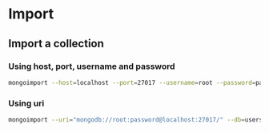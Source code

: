 # Import

## Import a collection

### Using host, port, username and password

```bash
mongoimport --host=localhost --port=27017 --username=root --password=password --db=users --collection=users --authenticationDatabase=admin --authenticationMechanism=SCRAM-SHA-256 --file=users.json
```

### Using uri

```bash
mongoimport --uri="mongodb://root:password@localhost:27017/" --db=users --collection=users --authenticationDatabase=admin --authenticationMechanism=SCRAM-SHA-256 --file=users.json
```